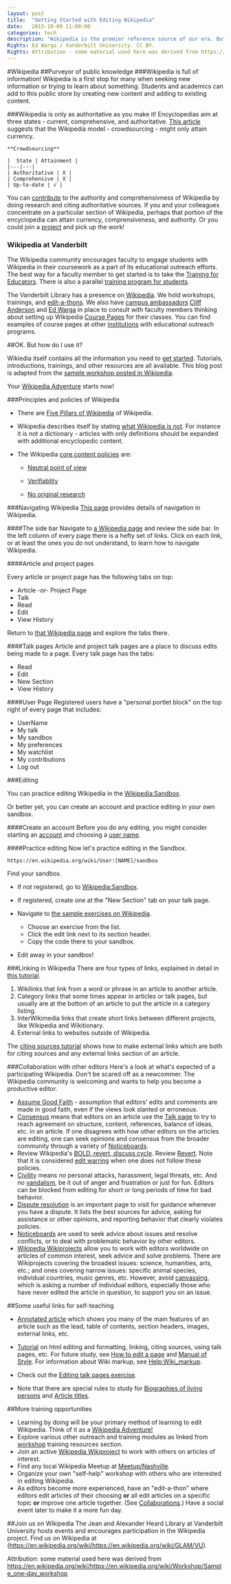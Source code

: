```yaml
---
layout: post
title:  "Getting Started with Editing Wikipedia"
date:   2015-10-09 11:00:00
categories: tech
description: "Wikipedia is the premier reference source of our era. But who writes its articles? How does the editorial process work? In this session, we’ll teach you everything you need to know to become a productive editor of Wikipedia. Learn how to create an account, add to existing articles, comment and pose questions on talk pages, and even create your own articles. We’ll also suggest how to incorporate Wikipedia into your pedagogy and scholarship."
Rights: Ed Warga / Vanderbilt University. CC BY. 
Rights: Attribution - some material used here was derived from https://en.wikipedia.org/wiki/https://en.wikipedia.org/wiki/Workshop/Sample_one-day_workshop
---
```

#Wikipedia
##Purveyor of public knowledge
###Wikipedia is full of information! 
Wikipedia is a first stop for many when seeking new information or trying to learn about something. Students and academics can add to this public store by creating new content and adding to existing content. 

###Wikipedia is only as authoritative as you make it!
Encyclopedias aim at three states - current, comprehensive, and authoritative. [This article](http://qz.com/480741/this-free-online-encyclopedia-has-achieved-what-wikipedia-can-only-dream-of/) suggests that the Wikipedia model - crowdsourcing - might only attain currency.


	**Crowdsourcing**

	|  State | Attainment |
	|---|---|
	| Authoritative | X |
	| Comprehensive | X |
	| Up-to-date | √ |


You can [contribute](https://en.wikipedia.org/wiki/Wikipedia:Contributing_to_Wikipedia) to the authority and comprehensivness of Wikipedia by doing research and citing authoritative sources. If you and your colleagues concentrate on a particular section of Wikipedia, perhaps that portion of the encyclopedia can attain currency, comprensiveness, and authority. Or you could join a [project](https://en.wikipedia.org/wiki/Wikipedia:WikiProject_Directory) and pick up the work!

### Wikipedia at Vanderbilt
The Wikipedia community encourages faculty to engage students with Wikipedia in their coursework as a part of its educational outreach efforts. The best way for a faculty member to get started is to take the [Training for Educators](https://en.wikipedia.org/wiki/Wikipedia:Training/For_educators). There is also a parallel [training program for students](https://en.wikipedia.org/wiki/Wikipedia:Training/For_students). 

The Vanderbilt Library has a presence on [Wikipedia](https://en.wikipedia.org/wiki/Wikipedia:GLAM/VU). We hold workshops, trainings, and [edit-a-thons](https://en.wikipedia.org/wiki/Wikipedia:How_to_run_an_edit-a-thon). We also have [campus ambassadors](https://en.wikipedia.org/wiki/Wikipedia:Training/For_Ambassadors) [Cliff Anderson](mailto:clifford.anderson@vanderbilt.edu) and [Ed Warga](mailto:ed.warga@vanderbilt.edu) in place to consult with faculty members thinking about setting up Wikipedia [Course Pages](https://en.wikipedia.org/wiki/Wikipedia:Course_pages) for their classes. You can find examples of course pages at other [institutions](https://en.wikipedia.org/wiki/Special:Institutions) with educational outreach programs.


##OK. But how do I use it?

Wikiedia itself contains all the information you need to [get started](https://en.wikipedia.org/wiki/Help:Getting_started). Tutorials, introductions, trainings, and other resources are all available. This blog post is adapted from the [sample workshop posted in Wikipedia](https://en.wikipedia.org/wiki/Wikipedia:Workshop/Sample_one-day_workshop).

Your [Wikipedia Adventure](https://en.wikipedia.org/wiki/The_Wikipedia_Adventure) starts now!

###Principles and policies of Wikipedia

* There are [Five Pillars of Wikipedia](https://en.wikipedia.org/wiki/Wikipedia:Five_pillars) of Wikipedia.

* Wikipedia describes itself by stating [what Wikipedia is not](https://en.wikipedia.org/wiki/What_Wikipedia_is_not). For instance it is not a dictionary - articles with only definitions should be expanded with additional encyclopedic content.

* The Wikipedia [core content policies](https://en.wikipedia.org/wiki/Wikipedia:Core_content_policies) are:

	* [Neutral point of view](https://en.wikipedia.org/wiki/Wikipedia:Neutral_point_of_view)

	* [Verifiablity](https://en.wikipedia.org/wiki/Wikipedia:Verifiablity)

	* [No original research](https://en.wikipedia.org/wiki/Wikipedia:No_original_research)

###Navigating Wikipedia
[This page](https://en.wikipedia.org/wiki/Wikipedia:Navigation) provides details of navigation in Wikipedia.

####The side bar
Navigate to [a Wikipedia page](https://en.wikipedia.org/wiki/Navigation) and review the side bar. In the left column of every page there is a hefty set of links. Click on each link, or at least the ones you do not understand, to learn how to navigate Wikipedia.

####Article and project pages

Every article or project page has the following tabs on top:

* Article -or- Project Page
* Talk
* Read
* Edit
* View History

Return to [that Wikipedia page](https://en.wikipedia.org/wiki/Navigation) and explore the tabs there.

####Talk pages
Article and project talk pages are a place to discuss edits being made to a page. Every talk page has the tabs:

* Read
* Edit
* New Section
* View History

####User Page
Registered users have a "personal portlet block" on the top right of every page that includes: 

* UserName
* My talk
* My sandbox
* My preferences
* My watchlist
* My contributions
* Log out

###Editing

You can practice editing Wikipedia in the [Wikipedia:Sandbox](https://en.wikipedia.org/wiki/Wikipedia:Sandbox).

Or better yet, you can create an account and practice editing in your own sandbox.

####Create an account
Before you do any editing, you might consider starting an [account](https://en.wikipedia.org/w/index.php?title=Special:UserLogin&returnto=Wikipedia%3AUsername+policy&type=signup) and choosing a [user name](https://en.wikipedia.org/wiki/Wikipedia:Username_policy#Guidance_for_new_users).


####Practice editing
Now let's practice editing in the Sandbox.

    https://en.wikipedia.org/wiki/User:[NAME]/sandbox

 Find your sandbox. 
 * If not registered, go to [Wikipedia:Sandbox](https://en.wikipedia.org/wiki/Wikipedia:Sandbox). 
 * If registered, create one at the "New Section" tab on your talk page.

* Navigate to [the sample exercises on Wikipedia](https://en.wikipedia.org/wiki/WIKIPEDIA:Workshop/Sample_exercises).
	* Choose an exercise from the list. 
	* Click the edit link next to its section header. 
	* Copy the code there to your sandbox. 
* Edit away in your sandbox!

###Linking in Wikipedia
There are four types of links, explained in detail in [this tutorial](https://en.wikipedia.org/wiki/Wikipedia:Tutorial/Wikipedia_links). 

1. Wikilinks that link from a word or phrase in an article to another article.
1. Category links that some times appear in articles or talk pages, but usually are at the bottom of an article to put the article in a category listing.
1. InterWikimedia links that create short links between different projects, like Wikipedia and Wikitionary. 
1. External links to websites outside of Wikipedia. 

The [citing sources tutorial](https://en.wikipedia.org/wiki/Wikipedia:Tutorial/Citing_sources) shows how to make external links which are both for citing sources and any external links section of an article. 

###Collaboration with other editors
Here's a look at what's expected of a participating Wikipedia. Don't be scared off as a newcommer. The Wikipedia community is welcoming and wants to help you become a productive editor.

* [Assume Good Faith](https://en.wikipedia.org/wiki/Wikipedia:Assume_Good_Faith) - assumption that editors' edits and comments are made in good faith, even if the views look slanted or erroneous.
* [Consensus](https://en.wikipedia.org/wiki/Wikipedia:Consensus) means that editors on an article use the [Talk page](https://en.wikipedia.org/wiki/Wikipedia:Talk_page) to try to reach agreement on structure, content, references, balance of ideas, etc. in an article. If one disagrees with how other editors on the articles are editing, one can seek opinions and consensus from the broader community through a variety of [Noticeboards](https://en.wikipedia.org/wiki/Wikipedia:Noticeboards).
* Review Wikipedia's [BOLD, revert, discuss cycle](https://en.wikipedia.org/wiki/Wikipedia:BOLD,_revert,_discuss_cycle). Review [Revert](https://en.wikipedia.org/wiki/Wikipedia:Revert). Note that it is considered [edit warring](https://en.wikipedia.org/wiki/Wikipedia:Edit_warring) when one does not follow these policies.
* [Civility](https://en.wikipedia.org/wiki/Wikipedia:Civility) means no personal attacks, harassment, legal threats, etc. And no [vandalism](https://en.wikipedia.org/wiki/Wikipedia:Vandalism), be it out of anger and frustration or just for fun. Editors can be blocked from editing for short or long periods of time for bad behavior.
* [Dispute resolution](https://en.wikipedia.org/wiki/Wikipedia:Dispute_resolution) is an important page to visit for guidance whenever you have a dispute. It lists the best sources for advice, asking for assistance or other opinions, and reporting behavior that clearly violates policies.
* [Noticeboards](https://en.wikipedia.org/wiki/Wikipedia:Noticeboards) are used to seek advice about issues and resolve conflicts, or to deal with problematic behavior by other editors.
* [Wikipedia Wikiprojects](https://en.wikipedia.org/wiki/Category:WikiProjects) allow you to work with editors worldwide on articles of common interest, seek advice and solve problems. There are Wikiprojects covering the broadest issues: science, humanities, arts, etc.; and ones covering narrow issues: specific animal species, individual countries, music genres, etc. However, avoid [canvassing](https://en.wikipedia.org/wiki/Canvassing), which is asking a number of individual editors, especially those who have never edited the article in question, to support you on an issue.







##Some useful links for self-teaching

* [Annotated article](https://en.wikipedia.org/wiki/Wikipedia:Annotated_article) which shows you many of the main features of an article such as the lead, table of contents, section headers, images, external links, etc.

* [Tutorial](https://en.wikipedia.org/wiki/Wikipedia:Tutorial) on html editing and formatting, linking, citing sources, using talk pages, etc. For future study, see [How to edit a page](https://en.wikipedia.org/wiki/Wikipedia:How_to_edit_a_page) and [Manual of Style](https://en.wikipedia.org/wiki/Wikipedia:Manual_of_Style). For information about Wiki markup, see [Help:Wiki_markup](https://en.wikipedia.org/wiki/Help:Wiki_markup).

* Check out the [Editing talk pages exercise](https://en.wikipedia.org/wiki/Workshop/Sample_exercises#Editing_talk_pages).

* Note that there are special rules to study for [Biographies of living persons](https://en.wikipedia.org/wiki/Biographies_of_living_persons) and [Article titles](https://en.wikipedia.org/wiki/Article_titles).

##More training opportunities
* Learning by doing will be your primary method of learning to edit Wikipedia. Think of it as a [Wikipedia Adventure!](https://en.wikipedia.org/wiki/The_Wikipedia_Adventure)
* Explore various other outreach and training modules as linked from [workshop](https://en.wikipedia.org/wiki/Workshop) training resources section.
* Join an active [Wikipedia Wikiproject](https://en.wikipedia.org/wiki/Category:WikiProjects) to work with others on articles of interest.
* Find any local Wikipedia Meetup at [Meetup/Nashville](https://en.wikipedia.org/wiki/Meetup/Nashville).
* Organize your own "self-help" workshop with others who are interested in editing Wikipedia. 
* As editors become more experienced, have an "edit-a-thon" where editors edit articles of their choosing **or** all edit articles on a specific topic **or** improve one article together. (See [Collaborations](https://en.wikipedia.org/wiki/Collaborations).) Have a social event later to make it a more fun day.

##Join us on Wikipedia
The Jean and Alexander Heard Library at Vanderbilt University hosts events and encourages participation in the Wikipedia project. Find us on Wikipedia at (https://en.wikipedia.org/wiki/https://en.wikipedia.org/wiki/GLAM/VU).

Attribution: some material used here was derived from https://en.wikipedia.org/wiki/https://en.wikipedia.org/wiki/Workshop/Sample_one-day_workshop


